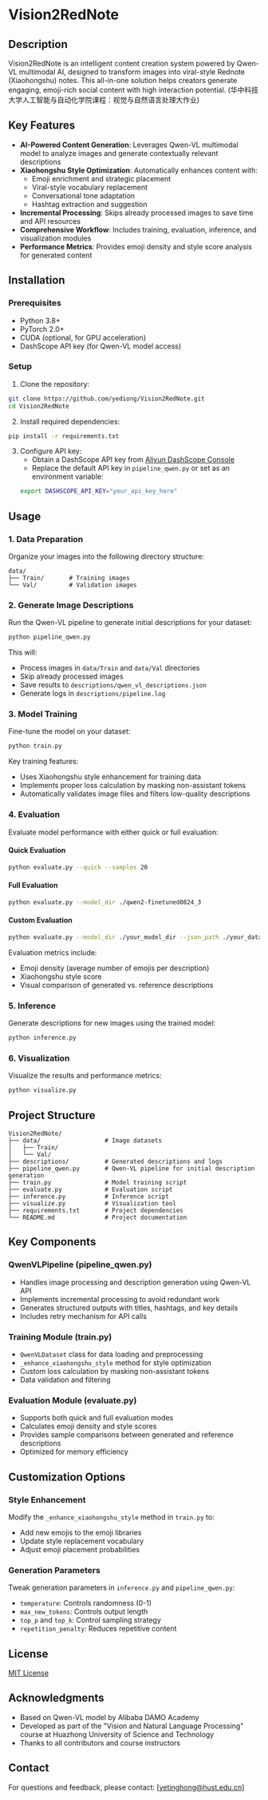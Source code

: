 # Vision2RedNote

## Description

Vision2RedNote is an intelligent content creation system powered by Qwen-VL multimodal AI, designed to transform images into viral-style Rednote (Xiaohongshu) notes. This all-in-one solution helps creators generate engaging, emoji-rich social content with high interaction potential. (华中科技大学人工智能与自动化学院课程：视觉与自然语言处理大作业)

## Key Features

- **AI-Powered Content Generation**: Leverages Qwen-VL multimodal model to analyze images and generate contextually relevant descriptions
- **Xiaohongshu Style Optimization**: Automatically enhances content with:
  - Emoji enrichment and strategic placement
  - Viral-style vocabulary replacement
  - Conversational tone adaptation
  - Hashtag extraction and suggestion
- **Incremental Processing**: Skips already processed images to save time and API resources
- **Comprehensive Workflow**: Includes training, evaluation, inference, and visualization modules
- **Performance Metrics**: Provides emoji density and style score analysis for generated content

## Installation

### Prerequisites

- Python 3.8+
- PyTorch 2.0+
- CUDA (optional, for GPU acceleration)
- DashScope API key (for Qwen-VL model access)

### Setup

1. Clone the repository:
```bash
git clone https://github.com/yediong/Vision2RedNote.git
cd Vision2RedNote
```

2. Install required dependencies:
```bash
pip install -r requirements.txt
```

3. Configure API key:
   - Obtain a DashScope API key from [Aliyun DashScope Console](https://bailian.console.aliyun.com)
   - Replace the default API key in `pipeline_qwen.py` or set as an environment variable:
   ```bash
   export DASHSCOPE_API_KEY="your_api_key_here"
   ```

## Usage

### 1. Data Preparation

Organize your images into the following directory structure:
```
data/
├── Train/       # Training images
└── Val/         # Validation images
```

### 2. Generate Image Descriptions

Run the Qwen-VL pipeline to generate initial descriptions for your dataset:
```bash
python pipeline_qwen.py
```

This will:
- Process images in `data/Train` and `data/Val` directories
- Skip already processed images
- Save results to `descriptions/qwen_vl_descriptions.json`
- Generate logs in `descriptions/pipeline.log`

### 3. Model Training

Fine-tune the model on your dataset:
```bash
python train.py
```

Key training features:
- Uses Xiaohongshu style enhancement for training data
- Implements proper loss calculation by masking non-assistant tokens
- Automatically validates image files and filters low-quality descriptions

### 4. Evaluation

Evaluate model performance with either quick or full evaluation:

#### Quick Evaluation
```bash
python evaluate.py --quick --samples 20
```

#### Full Evaluation
```bash
python evaluate.py --model_dir ./qwen2-finetuned0824_3
```

#### Custom Evaluation
```bash
python evaluate.py --model_dir ./your_model_dir --json_path ./your_data.json --quick
```

Evaluation metrics include:
- Emoji density (average number of emojis per description)
- Xiaohongshu style score
- Visual comparison of generated vs. reference descriptions

### 5. Inference

Generate descriptions for new images using the trained model:
```bash
python inference.py
```

### 6. Visualization

Visualize the results and performance metrics:
```bash
python visualize.py
```

## Project Structure

```
Vision2RedNote/
├── data/                  # Image datasets
│   ├── Train/
│   └── Val/
├── descriptions/          # Generated descriptions and logs
├── pipeline_qwen.py       # Qwen-VL pipeline for initial description generation
├── train.py               # Model training script
├── evaluate.py            # Evaluation script
├── inference.py           # Inference script
├── visualize.py           # Visualization tool
├── requirements.txt       # Project dependencies
└── README.md              # Project documentation
```

## Key Components

### QwenVLPipeline (pipeline_qwen.py)
- Handles image processing and description generation using Qwen-VL API
- Implements incremental processing to avoid redundant work
- Generates structured outputs with titles, hashtags, and key details
- Includes retry mechanism for API calls

### Training Module (train.py)
- `QwenVLDataset` class for data loading and preprocessing
- `_enhance_xiaohongshu_style` method for style optimization
- Custom loss calculation by masking non-assistant tokens
- Data validation and filtering

### Evaluation Module (evaluate.py)
- Supports both quick and full evaluation modes
- Calculates emoji density and style scores
- Provides sample comparisons between generated and reference descriptions
- Optimized for memory efficiency

## Customization Options

### Style Enhancement
Modify the `_enhance_xiaohongshu_style` method in `train.py` to:
- Add new emojis to the emoji libraries
- Update style replacement vocabulary
- Adjust emoji placement probabilities

### Generation Parameters
Tweak generation parameters in `inference.py` and `pipeline_qwen.py`:
- `temperature`: Controls randomness (0-1)
- `max_new_tokens`: Controls output length
- `top_p` and `top_k`: Control sampling strategy
- `repetition_penalty`: Reduces repetitive content

## License

[MIT License](LICENSE)

## Acknowledgments

- Based on Qwen-VL model by Alibaba DAMO Academy
- Developed as part of the "Vision and Natural Language Processing" course at Huazhong University of Science and Technology
- Thanks to all contributors and course instructors

## Contact

For questions and feedback, please contact: [yetinghong@hust.edu.cn]
